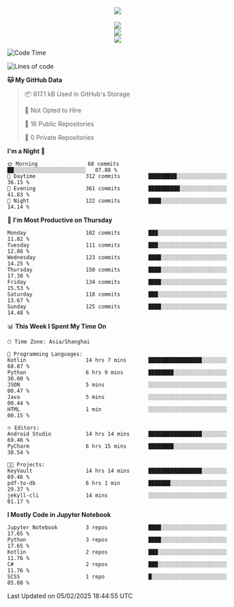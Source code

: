 <div align="center">
  <img src="https://readme-typing-svg.demolab.com?font=Zhi+Mang+Xing&size=40&pause=1000&color=000000&center=true&vCenter=true&lines=Baymax%E5%B0%8F%E6%8C%AF;Hello%20World"/><br/>
  <br/>
  <img src="https://skillicons.dev/icons?i=java,kotlin,python,c,cpp,html,css,javascript" /><br/>
  <img src="https://skillicons.dev/icons?i=spring,vue,pytorch,maven,gradle,mysql,sqlite,linux" /><br/>
  <img src="https://skillicons.dev/icons?i=idea,pycharm,webstorm,androidstudio,vscode,git,vim,md" /><br/>
</div>

<!--START_SECTION:waka-->
![Code Time](http://img.shields.io/badge/Code%20Time-558%20hrs%2057%20mins-blue)

![Lines of code](https://img.shields.io/badge/From%20Hello%20World%20I%27ve%20Written-6.0%20million%20lines%20of%20code-blue)

**🐱 My GitHub Data** 

> 📦 617.1 kB Used in GitHub's Storage 
 > 
> 🚫 Not Opted to Hire
 > 
> 📜 16 Public Repositories 
 > 
> 🔑 0 Private Repositories 
 > 
**I'm a Night 🦉** 

```text
🌞 Morning                68 commits          ██░░░░░░░░░░░░░░░░░░░░░░░   07.88 % 
🌆 Daytime                312 commits         █████████░░░░░░░░░░░░░░░░   36.15 % 
🌃 Evening                361 commits         ██████████░░░░░░░░░░░░░░░   41.83 % 
🌙 Night                  122 commits         ████░░░░░░░░░░░░░░░░░░░░░   14.14 % 
```
📅 **I'm Most Productive on Thursday** 

```text
Monday                   102 commits         ███░░░░░░░░░░░░░░░░░░░░░░   11.82 % 
Tuesday                  111 commits         ███░░░░░░░░░░░░░░░░░░░░░░   12.86 % 
Wednesday                123 commits         ████░░░░░░░░░░░░░░░░░░░░░   14.25 % 
Thursday                 150 commits         ████░░░░░░░░░░░░░░░░░░░░░   17.38 % 
Friday                   134 commits         ████░░░░░░░░░░░░░░░░░░░░░   15.53 % 
Saturday                 118 commits         ███░░░░░░░░░░░░░░░░░░░░░░   13.67 % 
Sunday                   125 commits         ████░░░░░░░░░░░░░░░░░░░░░   14.48 % 
```


📊 **This Week I Spent My Time On** 

```text
🕑︎ Time Zone: Asia/Shanghai

💬 Programming Languages: 
Kotlin                   14 hrs 7 mins       █████████████████░░░░░░░░   68.87 % 
Python                   6 hrs 9 mins        ████████░░░░░░░░░░░░░░░░░   30.00 % 
JSON                     5 mins              ░░░░░░░░░░░░░░░░░░░░░░░░░   00.47 % 
Java                     5 mins              ░░░░░░░░░░░░░░░░░░░░░░░░░   00.44 % 
HTML                     1 min               ░░░░░░░░░░░░░░░░░░░░░░░░░   00.15 % 

🔥 Editors: 
Android Studio           14 hrs 14 mins      █████████████████░░░░░░░░   69.46 % 
PyCharm                  6 hrs 15 mins       ████████░░░░░░░░░░░░░░░░░   30.54 % 

🐱‍💻 Projects: 
KeyVault                 14 hrs 14 mins      █████████████████░░░░░░░░   69.46 % 
pdf-to-db                6 hrs 1 min         ███████░░░░░░░░░░░░░░░░░░   29.37 % 
jekyll-cli               14 mins             ░░░░░░░░░░░░░░░░░░░░░░░░░   01.17 % 
```

**I Mostly Code in Jupyter Notebook** 

```text
Jupyter Notebook         3 repos             ████░░░░░░░░░░░░░░░░░░░░░   17.65 % 
Python                   3 repos             ████░░░░░░░░░░░░░░░░░░░░░   17.65 % 
Kotlin                   2 repos             ███░░░░░░░░░░░░░░░░░░░░░░   11.76 % 
C#                       2 repos             ███░░░░░░░░░░░░░░░░░░░░░░   11.76 % 
SCSS                     1 repo              █░░░░░░░░░░░░░░░░░░░░░░░░   05.88 % 
```




 Last Updated on 05/02/2025 18:44:55 UTC
<!--END_SECTION:waka-->





